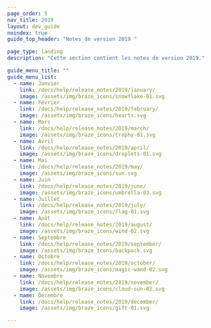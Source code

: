 ```yaml
---
page_order: 5
nav_title: 2019
layout: dev_guide
noindex: true
guide_top_header: "Notes de version 2019 "

page_type: landing
description: "Cette section contient les notes de version 2019."

guide_menu_title: ""
guide_menu_list:
  - name: Janvier
    link: /docs/help/release_notes/2019/january/
    image: /assets/img/braze_icons/snowflake-01.svg
  - name: Février
    link: /docs/help/release_notes/2019/february/
    image: /assets/img/braze_icons/hearts.svg
  - name: Mars
    link: /docs/help/release_notes/2019/march/
    image: /assets/img/braze_icons/trophy-01.svg
  - name: Avril
    link: /docs/help/release_notes/2019/april/
    image: /assets/img/braze_icons/droplets-01.svg
  - name: Mai
    link: /docs/help/release_notes/2019/may/
    image: /assets/img/braze_icons/sun.svg
  - name: Juin
    link: /docs/help/release_notes/2019/june/
    image: /assets/img/braze_icons/umbrella-03.svg
  - name: Juillet
    link: /docs/help/release_notes/2019/july/
    image: /assets/img/braze_icons/flag-01.svg
  - name: Août
    link: /docs/help/release_notes/2019/august/
    image: /assets/img/braze_icons/wind-02.svg
  - name: Septembre
    link: /docs/help/release_notes/2019/september/
    image: /assets/img/braze_icons/backpack.svg
  - name: Octobre
    link: /docs/help/release_notes/2019/october/
    image: /assets/img/braze_icons/magic-wand-02.svg
  - name: Novembre
    link: /docs/help/release_notes/2019/november/
    image: /assets/img/braze_icons/cloud-sun-02.svg
  - name: Décembre
    link: /docs/help/release_notes/2019/december/
    image: /assets/img/braze_icons/gift-01.svg

---
```

